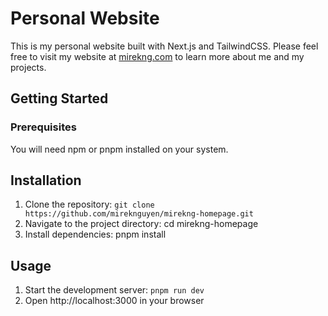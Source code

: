 # Personal Website

This is my personal website built with Next.js and TailwindCSS.
Please feel free to visit my website at [mirekng.com](https://mirekng.com/) to learn more about me and my projects.

## Getting Started

### Prerequisites

You will need npm or pnpm installed on your system.

## Installation

1. Clone the repository: `git clone https://github.com/mireknguyen/mirekng-homepage.git`
2. Navigate to the project directory: cd mirekng-homepage
3. Install dependencies: pnpm install

## Usage

1. Start the development server: `pnpm run dev`
2. Open http://localhost:3000 in your browser

